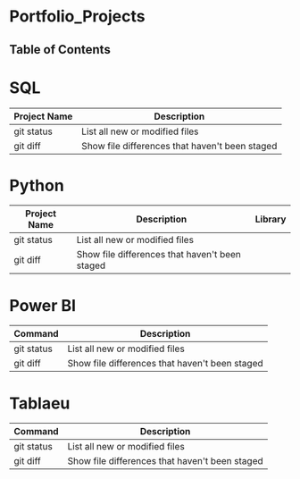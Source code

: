 # Portfolio_Projects
## Table of Contents
# SQL
| Project Name | Description |
| --- | --- |
| git status | List all new or modified files |
| git diff | Show file differences that haven't been staged |

# Python
| Project Name | Description | Library |
| --- | --- | --- |
| git status | List all new or modified files |
| git diff | Show file differences that haven't been staged |

# Power BI
| Command | Description |
| --- | --- |
| git status | List all new or modified files |
| git diff | Show file differences that haven't been staged |

# Tablaeu
| Command | Description |
| --- | --- |
| git status | List all new or modified files |
| git diff | Show file differences that haven't been staged |
